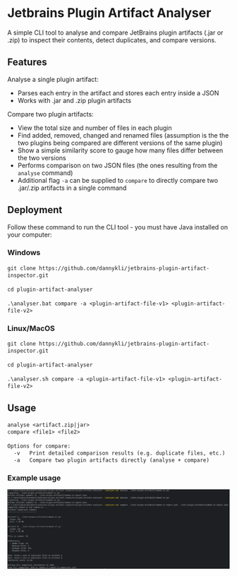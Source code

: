 # Jetbrains Plugin Artifact Analyser
A simple CLI tool to analyse and compare JetBrains plugin artifacts (.jar or .zip) to inspect their contents, detect duplicates, and compare versions.

## Features
Analyse a single plugin artifact:
  - Parses each entry in the artifact and stores each entry inside a JSON
  - Works with .jar and .zip plugin artifacts

Compare two plugin artifacts:
  - View the total size and number of files in each plugin
  - Find added, removed, changed and renamed files (assumption is the the two plugins being compared are different versions of the same plugin)
  - Show a simple similarity score to gauge how many files differ between the two versions
  - Performs comparison on two JSON files (the ones resulting from the `analyse` command)
  - Additional flag `-a` can be supplied to `compare` to directly compare two .jar/.zip artifacts in a single command

## Deployment
Follow these command to run the CLI tool - you must have Java installed on your computer:

### Windows
```
git clone https://github.com/dannykli/jetbrains-plugin-artifact-inspector.git

cd plugin-artifact-analyser

.\analyser.bat compare -a <plugin-artifact-file-v1> <plugin-artifact-file-v2>
```

### Linux/MacOS
```
git clone https://github.com/dannykli/jetbrains-plugin-artifact-inspector.git

cd plugin-artifact-analyser

.\analyser.sh compare -a <plugin-artifact-file-v1> <plugin-artifact-file-v2>
```

## Usage
```
analyse <artifact.zip|jar>
compare <file1> <file2>

Options for compare:
  -v   Print detailed comparison results (e.g. duplicate files, etc.)
  -a   Compare two plugin artifacts directly (analyse + compare)
```

### Example usage
![Example](example-screenshot.png)
